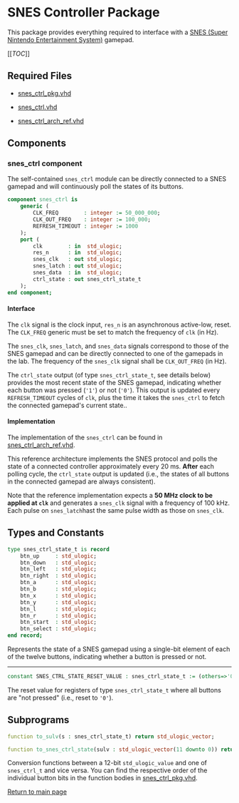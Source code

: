 
# SNES Controller Package
This package provides everything required to interface with a [SNES (Super Nintendo Entertainment System)](https://en.wikipedia.org/wiki/Super_Nintendo_Entertainment_System) gamepad.


[[_TOC_]]

## Required Files

- [snes_ctrl_pkg.vhd](src/snes_ctrl_pkg.vhd)

- [snes_ctrl.vhd](src/snes_ctrl.vhd)

- [snes_ctrl_arch_ref.vhd](src/snes_ctrl_arch_ref.vhd)

## Components

### snes_ctrl component
The self-contained `snes_ctrl` module can be directly connected to a SNES gamepad and will continuously poll the states of its buttons.


```vhdl
component snes_ctrl is
	generic (
		CLK_FREQ        : integer := 50_000_000;
		CLK_OUT_FREQ    : integer := 100_000;
		REFRESH_TIMEOUT : integer := 1000
	);
	port (
		clk        : in  std_ulogic;
		res_n      : in  std_ulogic;
		snes_clk   : out std_ulogic;
		snes_latch : out std_ulogic;
		snes_data  : in  std_ulogic;
		ctrl_state : out snes_ctrl_state_t
	);
end component;
```


#### Interface

The `clk` signal is the clock input, `res_n` is an asynchronous active-low, reset.
The `CLK_FREQ` generic must be set to match the frequency of `clk` (in Hz).


The `snes_clk`, `snes_latch`, and `snes_data` signals correspond to those of the SNES gamepad and can be directly connected to one of the gamepads in the lab.
The frequency of the `snes_clk` signal shall be `CLK_OUT_FREQ` (in Hz).


The `ctrl_state` output (of type `snes_ctrl_state_t`, see details below) provides the most recent state of the SNES gamepad, indicating whether each button was pressed (`'1'`) or not (`'0'`).
This output is updated every `REFRESH_TIMEOUT` cycles of `clk`, plus the time it takes the `snes_ctrl` to fetch the connected gamepad's current state..




#### Implementation

The implementation of the `snes_ctrl` can be found in [snes_ctrl_arch_ref.vhd](src/snes_ctrl_arch_ref.vhd).

This reference architecture implements the SNES protocol and polls the state of a connected controller approximately every 20 ms.
**After** each polling cycle, the `ctrl_state` output is updated (i.e., the states of all buttons in the connected gamepad are always consistent).

Note that the reference implementation expects a **50 MHz clock to be applied at `clk`** and generates a `snes_clk` signal with a frequency of 100 kHz.
Each pulse on `snes_latch`hast the same pulse width as those on `snes_clk`.



## Types and Constants

```vhdl
type snes_ctrl_state_t is record
	btn_up     : std_ulogic;
	btn_down   : std_ulogic;
	btn_left   : std_ulogic;
	btn_right  : std_ulogic;
	btn_a      : std_ulogic;
	btn_b      : std_ulogic;
	btn_x      : std_ulogic;
	btn_y      : std_ulogic;
	btn_l      : std_ulogic;
	btn_r      : std_ulogic;
	btn_start  : std_ulogic;
	btn_select : std_ulogic;
end record;
```

Represents the state of a SNES gamepad using a single-bit element of each of the twelve buttons, indicating whether a button is pressed or not.



---


```vhdl
constant SNES_CTRL_STATE_RESET_VALUE : snes_ctrl_state_t := (others=>'0');
```

The reset value for registers of type `snes_ctrl_state_t` where all buttons are "not pressed" (i.e., reset to `'0'`).

## Subprograms

```vhdl
function to_sulv(s : snes_ctrl_state_t) return std_ulogic_vector;
```



```vhdl
function to_snes_ctrl_state(sulv : std_ulogic_vector(11 downto 0)) return snes_ctrl_state_t;
```

Conversion functions between a 12-bit `std_ulogic_value` and one of `snes_ctrl_t` and vice versa.
You can find the respective order of the individual button bits in the function bodies in [snes_ctrl_pkg.vhd](src/snes_ctrl_pkg.vhd).



[Return to main page](../../README.md)
